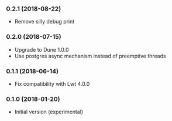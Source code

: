 ### 0.2.1 (2018-08-22)

* Remove silly debug print

### 0.2.0 (2018-07-15)

* Upgrade to Dune 1.0.0
* Use postgres async mechanism instead of preemptive threads

### 0.1.1 (2018-06-14)

* Fix compatibility with Lwt 4.0.0

### 0.1.0 (2018-01-20)

* Initial version (experimental)
